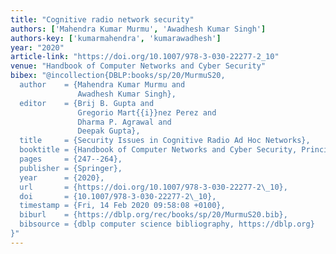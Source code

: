 ```yaml
---
title: "Cognitive radio network security"
authors: ['Mahendra Kumar Murmu', 'Awadhesh Kumar Singh']
authors-key: ['kumarmahendra', 'kumarawadhesh']
year: "2020"
article-link: "https://doi.org/10.1007/978-3-030-22277-2_10"
venue: "Handbook of Computer Networks and Cyber Security"
bibex: "@incollection{DBLP:books/sp/20/MurmuS20,
  author    = {Mahendra Kumar Murmu and
               Awadhesh Kumar Singh},
  editor    = {Brij B. Gupta and
               Gregorio Mart{{i}}nez Perez and
               Dharma P. Agrawal and
               Deepak Gupta},
  title     = {Security Issues in Cognitive Radio Ad Hoc Networks},
  booktitle = {Handbook of Computer Networks and Cyber Security, Principles and Paradigms},
  pages     = {247--264},
  publisher = {Springer},
  year      = {2020},
  url       = {https://doi.org/10.1007/978-3-030-22277-2\_10},
  doi       = {10.1007/978-3-030-22277-2\_10},
  timestamp = {Fri, 14 Feb 2020 09:58:08 +0100},
  biburl    = {https://dblp.org/rec/books/sp/20/MurmuS20.bib},
  bibsource = {dblp computer science bibliography, https://dblp.org}
}"
---
```

